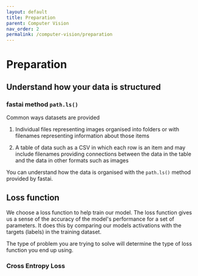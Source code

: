 ```yaml
---
layout: default
title: Preparation
parent: Computer Vision
nav_order: 2
permalink: /computer-vision/preparation
---
```


# Preparation

## Understand how your data is structured


### fastai method ```path.ls()```


Common ways datasets are provided

1. Individual files representing images organised into folders or with filenames representing information about those items

2. A table of data such as a CSV in which each row is an item and may include filenames providing connections between the data in the table and the data in other formats such as images

You can understand how the data is organised with the ```path.ls()``` method provided by fastai.


## Loss function

We choose a loss function to help train our model. The loss function gives us a sense of the accuracy of the model's performance for a set of parameters. It does this by comparing our models activations with the targets (labels) in the training dataset. 

The type of problem you are trying to solve will determine the type of loss function you end up using.

### Cross Entropy Loss
